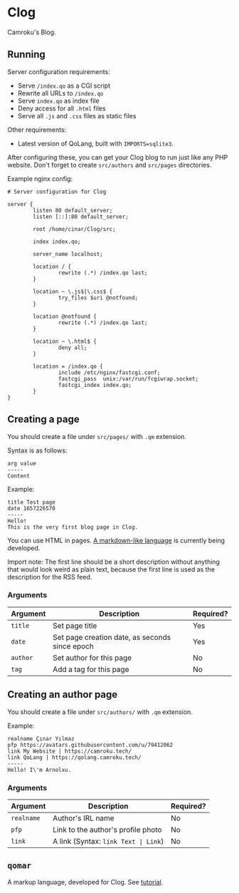 # Clog
Camroku's Blog.

## Running
Server configuration requirements:
* Serve `/index.qo` as a CGI script
* Rewrite all URLs to `/index.qo`
* Serve `index.qo` as index file
* Deny access for all `.html` files
* Serve all `.js` and `.css` files as static files

Other requirements:
* Latest version of QoLang, built with `IMPORTS=sqlite3`.

After configuring these, you can get your Clog blog to run just like any PHP website. Don't forget to create `src/authors` and `src/pages` directories.

Example nginx config:
```nginx
# Server configuration for Clog

server {
        listen 80 default_server;
        listen [::]:80 default_server;

        root /home/cinar/Clog/src;

        index index.qo;

        server_name localhost;

        location / {
                rewrite (.*) /index.qo last;
        }

        location ~ \.js$|\.css$ {
                try_files $uri @notfound;
        }

        location @notfound {
                rewrite (.*) /index.qo last;
        }

        location ~ \.html$ {
                deny all;
        }

        location = /index.qo {
                include /etc/nginx/fastcgi.conf;
                fastcgi_pass  unix:/var/run/fcgiwrap.socket;
                fastcgi_index index.qo;
        }
}
```

## Creating a page
You should create a file under `src/pages/` with `.qm` extension.

Syntax is as follows:
```
arg value
-----
Content
```

Example:
```
title Test page
date 1657226570
-----
Hello!
This is the very first blog page in Clog.
```

You can use HTML in pages. [A markdown-like language](#qomar) is currently being developed.

Import note: The first line should be a short description without anything that would look weird as plain text, because the first line is used as the description for the RSS feed.

### Arguments
| Argument | Description | Required? |
| -------- | ----------- | --------- |
| `title` | Set page title | Yes |
| `date` | Set page creation date, as seconds since epoch | Yes |
| `author` | Set author for this page | No |
| `tag` | Add a tag for this page | No |

## Creating an author page
You should create a file under `src/authors/` with `.qm` extension.

Example:
```
realname Çınar Yılmaz
pfp https://avatars.githubusercontent.com/u/79412062
link My Website | https://camroku.tech/
link QoLang | https://qolang.camroku.tech/
-----
Hello! I\'m Arnolxu.
```

### Arguments
| Argument | Description | Required? |
| -------- | ----------- | --------- |
| `realname` | Author's IRL name | No |
| `pfp` | Link to the author's profile photo | No |
| `link` | A link (Syntax: `link Text \| Link`) | No |

## `qomar`
A markup language, developed for Clog. See [tutorial](src/pages/qomar_tutor.qm).
